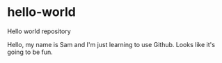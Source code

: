 # hello-world
Hello world repository

Hello, my name is Sam and I'm just learning to use Github. Looks like it's going to be fun.
